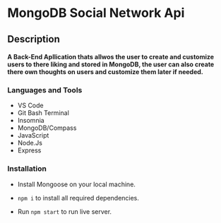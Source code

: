 # MongoDB Social Network Api

<h2>Description<br><h4>A Back-End Apllication thats allwos the user to create and customize users to there liking and stored in MongoDB, the user can also create there own thoughts on users and customize them later if needed.
  
<h3 align="left">Languages and Tools</h3>

- VS Code
- Git Bash Terminal
- Insomnia
- MongoDB/Compass
- JavaScript
- Node.Js
- Express

<h3 align="left">Installation</h3>
   
  * Install Mongoose on your local machine.
 
  * ```npm i``` to install all required dependencies.
   
  * Run ```npm start``` to run live server.

